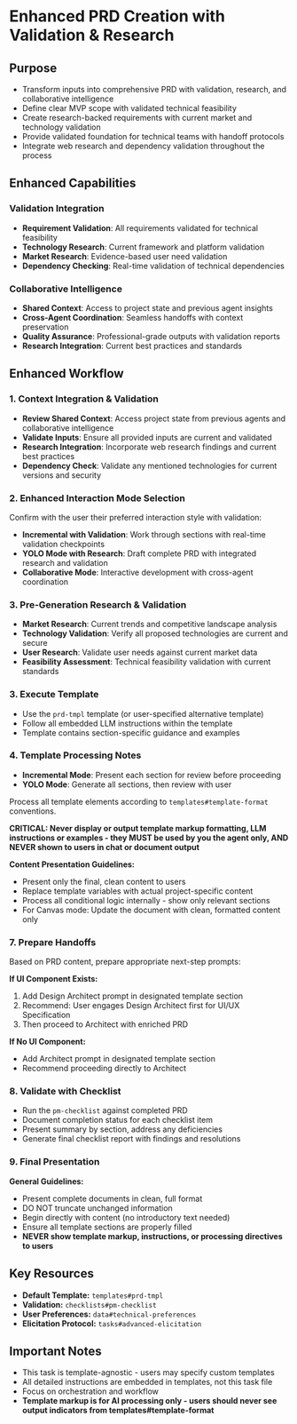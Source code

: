 # Enhanced PRD Creation with Validation & Research

## Purpose

- Transform inputs into comprehensive PRD with validation, research, and collaborative intelligence
- Define clear MVP scope with validated technical feasibility
- Create research-backed requirements with current market and technology validation
- Provide validated foundation for technical teams with handoff protocols
- Integrate web research and dependency validation throughout the process

## Enhanced Capabilities

### Validation Integration
- **Requirement Validation**: All requirements validated for technical feasibility
- **Technology Research**: Current framework and platform validation
- **Market Research**: Evidence-based user need validation
- **Dependency Checking**: Real-time validation of technical dependencies

### Collaborative Intelligence
- **Shared Context**: Access to project state and previous agent insights
- **Cross-Agent Coordination**: Seamless handoffs with context preservation
- **Quality Assurance**: Professional-grade outputs with validation reports
- **Research Integration**: Current best practices and standards

## Enhanced Workflow

### 1. Context Integration & Validation
- **Review Shared Context**: Access project state from previous agents and collaborative intelligence
- **Validate Inputs**: Ensure all provided inputs are current and validated
- **Research Integration**: Incorporate web research findings and current best practices
- **Dependency Check**: Validate any mentioned technologies for current versions and security

### 2. Enhanced Interaction Mode Selection
Confirm with the user their preferred interaction style with validation:

- **Incremental with Validation**: Work through sections with real-time validation checkpoints
- **YOLO Mode with Research**: Draft complete PRD with integrated research and validation
- **Collaborative Mode**: Interactive development with cross-agent coordination

### 3. Pre-Generation Research & Validation
- **Market Research**: Current trends and competitive landscape analysis
- **Technology Validation**: Verify all proposed technologies are current and secure
- **User Research**: Validate user needs against current market data
- **Feasibility Assessment**: Technical feasibility validation with current standards

### 3. Execute Template

- Use the `prd-tmpl` template (or user-specified alternative template)
- Follow all embedded LLM instructions within the template
- Template contains section-specific guidance and examples

### 4. Template Processing Notes

- **Incremental Mode**: Present each section for review before proceeding
- **YOLO Mode**: Generate all sections, then review with user

Process all template elements according to `templates#template-format` conventions.

**CRITICAL: Never display or output template markup formatting, LLM instructions or examples - they MUST be used by you the agent only, AND NEVER shown to users in chat or document output**

**Content Presentation Guidelines:**

- Present only the final, clean content to users
- Replace template variables with actual project-specific content
- Process all conditional logic internally - show only relevant sections
- For Canvas mode: Update the document with clean, formatted content only

### 7. Prepare Handoffs

Based on PRD content, prepare appropriate next-step prompts:

**If UI Component Exists:**

1. Add Design Architect prompt in designated template section
2. Recommend: User engages Design Architect first for UI/UX Specification
3. Then proceed to Architect with enriched PRD

**If No UI Component:**

- Add Architect prompt in designated template section
- Recommend proceeding directly to Architect

### 8. Validate with Checklist

- Run the `pm-checklist` against completed PRD
- Document completion status for each checklist item
- Present summary by section, address any deficiencies
- Generate final checklist report with findings and resolutions

### 9. Final Presentation

**General Guidelines:**

- Present complete documents in clean, full format
- DO NOT truncate unchanged information
- Begin directly with content (no introductory text needed)
- Ensure all template sections are properly filled
- **NEVER show template markup, instructions, or processing directives to users**

## Key Resources

- **Default Template:** `templates#prd-tmpl`
- **Validation:** `checklists#pm-checklist`
- **User Preferences:** `data#technical-preferences`
- **Elicitation Protocol:** `tasks#advanced-elicitation`

## Important Notes

- This task is template-agnostic - users may specify custom templates
- All detailed instructions are embedded in templates, not this task file
- Focus on orchestration and workflow
- **Template markup is for AI processing only - users should never see output indicators from templates#template-format**
